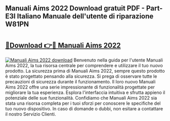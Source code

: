 ## Manuali Aims 2022 Download gratuit PDF - Part-E3l Italiano Manuale dell'utente di riparazione W81PN

# <h2><a href="http://dfcubh.blite.top/?on=Manuali+Aims+2022">🔗Download 👉🔴 Manuali Aims 2022</a></h2>

[![Manuali Aims 2022 download](https://i.imgur.com/lujVjoI.png)](http://dfcubh.blite.top/?on=Manuali+Aims+2022)
Benvenuto nella guida per l'utente Manuali Aims 2022, la tua risorsa centrale per comprendere e utilizzare il tuo nuovo prodotto. La sicurezza prima di Manuali Aims 2022, sempre questo prodotto è stato progettato pensando alla sicurezza. Si prega di osservare tutte le precauzioni di sicurezza durante il funzionamento. Il loro nuovo Manuali Aims 2022 offre una serie impressionante di funzionalità progettate per migliorare la tua esperienza. Esplora l'interfaccia intuitiva e sfrutta appieno il potenziale delle sue funzionalità. Confidiamo che Manuali Aims 2022 sia stata una risorsa completa per i tuoi sforzi per conoscere le specifiche del tuo nuovo dispositivo. In caso di domande o dubbi, non esitare a contattare il nostro Servizio Clienti.
